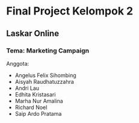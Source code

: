 # Final Project Kelompok 2
## Laskar Online
### Tema: Marketing Campaign

Anggota:
- Angelus Felix Sihombing
- Aisyah Raudhatuzzahra
- Andri Lau
- Edhita Kristasari
- Marha Nur Amalina
- Richard Noel
- Saip Ardo Pratama
